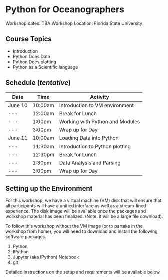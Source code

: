 # Python for Oceanographers #

Workshop dates: TBA
Workshop Location: Florida State University

## Course Topics ##

* Introduction
* Python Does Data
* Python Does plotting
* Python as a Scientific language

## Schedule (_tentative_) ##

Date | Time | Activity
--- | --- | ---
June 10 | 10:00am | Introduction to VM environment
--- | 12:00am | Break for Lunch
--- | 1:00pm | Working with Python and Modules
--- | 3:00pm | Wrap up for Day
June 11 | 10:00am | Loading Data into Python
--- | 11:30am | Introduction to Python plotting
--- | 12:30pm | Break for Lunch
--- | 1:30pm | Data Analysis and Parsing
--- | 3:00pm | Wrap up for Day

## Setting up the Environment ##

For this workshop, we have a virtual machine (VM) disk that will ensure that all participants will have a unified interface as well as a stream-lined experience.
The disk image will be available once the packages and workshop material has been finalized. (Note: it will be a large file download).

To follow this workshop without the VM image (or to partake in the workshop from home), you will need to download and install the following software packages.

1. Python
2. IPython
3. Jupyter (aka IPython) Notebook
4. git

Detailed instructions on the setup and requirements will be available below.
